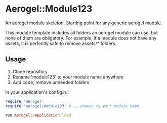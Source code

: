 # Aerogel::Module123

An aerogel module skeleton. Starting point for any generic aerogel module.

This module template includes all folders an aerogel module can use, but none of them are obligatory. For example, if a module does not have any assets, it is perfectly safe to remove assets/* folders.

## Usage

1. Clone repository
2. Rename 'module123' to your module name anywhere
3. Add code, remove unneeded folders

In your application's config.ru:
```ruby
require 'aerogel'
require 'aerogel/module123' # ...change to your module name

run Aerogel::Application.load
```
